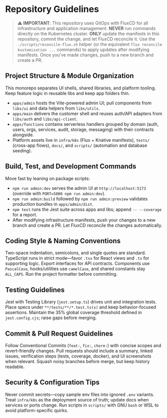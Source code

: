 # Repository Guidelines

> ⚠️ **IMPORTANT**: This repository uses GitOps with FluxCD for all infrastructure and application management.
> **NEVER** run commands directly on the Kubernetes cluster. **ONLY** update the manifests in this repository,
> commit the change, and let FluxCD reconcile it. Use the `./scripts/reconcile-flux.sh` helper (or the equivalent
> `flux reconcile kustomization ...` commands) to apply updates after modifying manifests. Once you've made
> changes, push to a new branch and create a PR.

## Project Structure & Module Organization
This monorepo separates UI shells, shared libraries, and platform tooling. Keep feature logic in reusable libs and keep app folders thin.
- `apps/admin` hosts the Vite-powered admin UI; pull components from `libs/ui` and data helpers from `libs/utils`.
- `apps/main` delivers the customer shell and reuses auth/API adapters from `libs/auth` and `libs/api-client`.
- `apps/functions` contains serverless handlers grouped by domain (auth, users, orgs, services, audit, storage, messaging) with their contracts alongside.
- Platform assets live in `infra/k8s` (Flux + Knative manifests), `tests/` (cross-app flows), `docs/`, and `scripts/` (automation and database seeding).

## Build, Test, and Development Commands
Move fast by leaning on package scripts:
- `npm run admin:dev` serves the admin UI at `http://localhost:5173` (override with `PORT=5000 npm run admin:dev`).
- `npm run admin:build` followed by `npm run admin:preview` validates production bundles in `apps/admin/dist`.
- `npm test` runs the Jest suite across apps and libs; append `-- --coverage` for a report.
- After modifying infrastructure manifests, push your changes to a new branch and create a PR. Let FluxCD reconcile the changes automatically.

## Coding Style & Naming Conventions
Two-space indentation, semicolons, and single quotes are standard. TypeScript runs in strict mode—favor `.tsx` for React views and `.ts` for supporting logic. Export interfaces for API contracts. Components use `PascalCase`, hooks/utilities use `camelCase`, and shared constants stay `ALL_CAPS`. Run the project formatter before committing.

## Testing Guidelines
Jest with Testing Library (`jest.setup.ts`) drives unit and integration tests. Place specs under `**/tests/**/*.test.ts(x)` and keep behavior-focused assertions. Maintain the 35% global coverage threshold defined in `jest.config.cjs`; raise gaps before merging.

## Commit & Pull Request Guidelines
Follow Conventional Commits (`feat:`, `fix:`, `chore:`) with concise scopes and revert-friendly changes. Pull requests should include a summary, linked issues, verification steps (tests, coverage, docker), and UI screenshots when relevant. Squash noisy branches before merge, but keep history readable.

## Security & Configuration Tips
Never commit secrets—copy sample env files into ignored `.env` variants. Treat `infra/k8s` as the deployment source of truth; update docs when services or ports change. Run scripts in `scripts/` with GNU `bash` or WSL to avoid platform-specific quirks.
